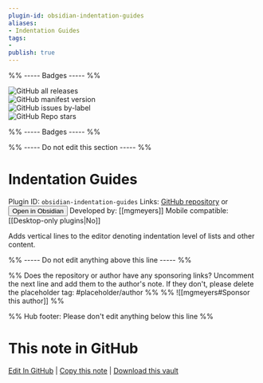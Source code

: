 ```yaml
---
plugin-id: obsidian-indentation-guides
aliases:
- Indentation Guides
tags: 
- 
publish: true
---
```


%% ----- Badges ----- %%

![GitHub all releases](https://img.shields.io/github/downloads/mgmeyers/obsidian-indentation-guides/total?color=573E7A&logo=github&style=for-the-badge)   
![GitHub manifest version](https://img.shields.io/github/manifest-json/v/mgmeyers/obsidian-indentation-guides?color=573E7A&logo=github&style=for-the-badge)   
![GitHub issues by-label](https://img.shields.io/github/issues/mgmeyers/obsidian-indentation-guides/help%20wanted?color=573E7A&logo=github&style=for-the-badge)   
![GitHub Repo stars](https://img.shields.io/github/stars/mgmeyers/obsidian-indentation-guides?color=573E7A&logo=github&style=for-the-badge)

%% ----- Badges ----- %%

%% ----- Do not edit this section ----- %%

# Indentation Guides

Plugin ID: `obsidian-indentation-guides`
Links: [GitHub repository](https://github.com/mgmeyers/obsidian-indentation-guides) or [<button id=HH>Open in Obsidian</button>](obsidian://goto-plugin?id=obsidian-indentation-guides)
Developed by: [[mgmeyers]]
Mobile compatible: [[Desktop-only plugins|No]]

Adds vertical lines to the editor denoting indentation level of lists and other content.

%% ----- Do not edit anything above this line ----- %% 

%% Does the repository or author have any sponsoring links? Uncomment the next line and add them to the author's note. If they don't, please delete the placeholder tag: #placeholder/author %%
%% ![[mgmeyers#Sponsor this author]] %%

%% Hub footer: Please don't edit anything below this line %%

# This note in GitHub

<span class="git-footer">[Edit In GitHub](https://github.dev/obsidian-community/obsidian-hub/blob/main/02%20-%20Community%20Expansions/02.05%20All%20Community%20Expansions/Plugins/obsidian-indentation-guides.md "git-hub-edit-note") | [Copy this note](https://raw.githubusercontent.com/obsidian-community/obsidian-hub/main/02%20-%20Community%20Expansions/02.05%20All%20Community%20Expansions/Plugins/obsidian-indentation-guides.md "git-hub-copy-note") | [Download this vault](https://github.com/obsidian-community/obsidian-hub/archive/refs/heads/main.zip "git-hub-download-vault") </span>
